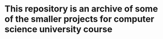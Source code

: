 # This repository is an archive of some of the smaller projects for computer science university course 
